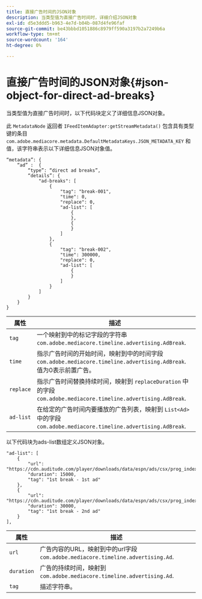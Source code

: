 ```yaml
---
title: 直接广告时间的JSON对象
description: 当类型值为直接广告时间时，详细介绍JSON对象
exl-id: d5e3ddd5-b963-4e7d-b04b-087d4fe96faf
source-git-commit: be43bbbd1051886c8979ff590a3197b2a7249b6a
workflow-type: tm+mt
source-wordcount: '164'
ht-degree: 0%

---
```


# 直接广告时间的JSON对象{#json-object-for-direct-ad-breaks}

当类型值为直接广告时间时，以下代码块定义了详细信息JSON对象。

此 `MetadataNode` 返回者 `IFeedItemAdapter:getStreamMetadata()` 包含具有类型键的条目 `com.adobe.mediacore.metadata.DefaultMetadataKeys.JSON_METADATA_KEY` 和值，该字符串表示以下详细信息JSON对象值。

```
“metadata”: { 
    “ad” :  { 
        “type”: “direct ad breaks”, 
        “details”: { 
            "ad-breaks": [ 
                { 
                    "tag": "break-001", 
                    "time": 0, 
                    "replace": 0, 
                    "ad-list": [ 
                        { 
                        }, 
                        { 
                        } 
                    ] 
                }, 
                { 
                    "tag": "break-002", 
                    "time": 300000, 
                    "replace": 0, 
                    "ad-list": [ 
                        { 
                        } 
                    ] 
                } 
            ] 
        } 
    } 
} 
```

| 属性 | 描述 |
|---|---|
| `tag` | 一个映射到中的标记字段的字符串 `com.adobe.mediacore.timeline.advertising.AdBreak`. |
| `time` | 指示广告时间的开始时间，映射到中的时间字段 `com.adobe.mediacore.timeline.advertising.AdBreak`. 值为0表示前置广告。 |
| `replace` | 指示广告时间替换持续时间，映射到 `replaceDuration` 中的字段 `com.adobe.mediacore.timeline.advertising.AdBreak`. |
| `ad-list` | 在给定的广告时间内要播放的广告列表，映射到 `List<Ad>` 中的字段 `com.adobe.mediacore.timeline.advertising.AdBreak`. |

以下代码块为ads-list数组定义JSON对象。

```
"ad-list": [ 
    { 
        "url": "https://cdn.auditude.com/player/downloads/data/espn/ads/csx/prog_index.m3u8", 
        "duration": 15000, 
        "tag": "1st break - 1st ad" 
    }, 
    { 
        "url": "https://cdn.auditude.com/player/downloads/data/espn/ads/csx/prog_index.m3u8", 
        "duration": 30000, 
        "tag": "1st break - 2nd ad" 
    } 
], 
```

| 属性 | 描述 |
|---|---|
| `url` | 广告内容的URL，映射到中的url字段 `com.adobe.mediacore.timeline.advertising.Ad`. |
| `duration` | 广告的持续时间，映射到 `com.adobe.mediacore.timeline.advertising.Ad`. |
| `tag` | 描述字符串。 |
